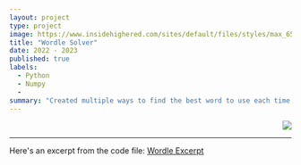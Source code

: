 ```yaml
---
layout: project
type: project
image: https://www.insidehighered.com/sites/default/files/styles/max_650x650/public/media/GettyImages-1237931743.jpg?itok=pCVrxttk
title: "Wordle Solver"
date: 2022 - 2023
published: true
labels:
  - Python
  - Numpy
  - 
summary: "Created multiple ways to find the best word to use each time. Methods included greedy, brute force, and reinforcement learning."
---
```


<div align="right" >
  <img 
     class="rounded float-start pe-4" 
     src="https://www.insidehighered.com/sites/default/files/styles/max_650x650/public/media/GettyImages-1237931743.jpg?itok=pCVrxttk" >
</div>

---
Here's an excerpt from the code file: [Wordle Excerpt](wordle.md)

